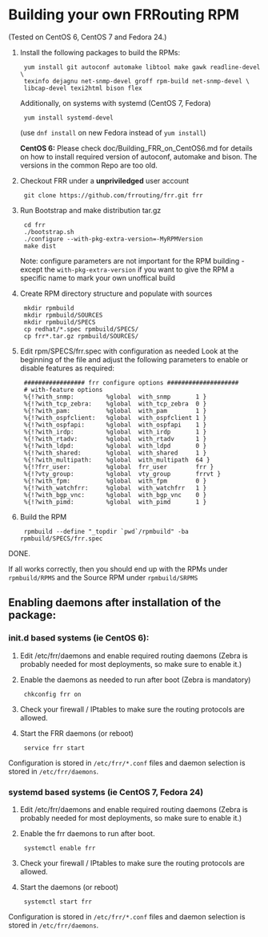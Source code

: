 Building your own FRRouting RPM
======================================
(Tested on CentOS 6, CentOS 7 and Fedora 24.)

1. Install the following packages to build the RPMs:

        yum install git autoconf automake libtool make gawk readline-devel \
        texinfo dejagnu net-snmp-devel groff rpm-build net-snmp-devel \
        libcap-devel texi2html bison flex

    Additionally, on systems with systemd (CentOS 7, Fedora)

        yum install systemd-devel

    (use `dnf install` on new Fedora instead of `yum install`)

    **CentOS 6:** Please check doc/Building_FRR_on_CentOS6.md for details on
    how to install required version of autoconf, automake and bison. The
    versions in the common Repo are too old.

2. Checkout FRR under a **unpriviledged** user account

        git clone https://github.com/frrouting/frr.git frr

3. Run Bootstrap and make distribution tar.gz

        cd frr
        ./bootstrap.sh
        ./configure --with-pkg-extra-version=-MyRPMVersion
        make dist
            
    Note: configure parameters are not important for the RPM building - except the `with-pkg-extra-version` if you want to give the RPM a specific name to
    mark your own unoffical build

4. Create RPM directory structure and populate with sources

        mkdir rpmbuild
        mkdir rpmbuild/SOURCES
        mkdir rpmbuild/SPECS
        cp redhat/*.spec rpmbuild/SPECS/
        cp frr*.tar.gz rpmbuild/SOURCES/

5. Edit rpm/SPECS/frr.spec with configuration as needed
    Look at the beginning of the file and adjust the following parameters to enable or disable features as required:
    
        ################# frr configure options ####################
        # with-feature options
        %{!?with_snmp:         %global  with_snmp       1 }
        %{!?with_tcp_zebra:    %global  with_tcp_zebra  0 }
        %{!?with_pam:          %global  with_pam        1 }
        %{!?with_ospfclient:   %global  with_ospfclient 1 }
        %{!?with_ospfapi:      %global  with_ospfapi    1 }
        %{!?with_irdp:         %global  with_irdp       1 }
        %{!?with_rtadv:        %global  with_rtadv      1 }
        %{!?with_ldpd:         %global  with_ldpd       0 }
        %{!?with_shared:       %global  with_shared     1 }
        %{!?with_multipath:    %global  with_multipath  64 }
        %{!?frr_user:          %global  frr_user        frr }
        %{!?vty_group:         %global  vty_group       frrvt }
        %{!?with_fpm:          %global  with_fpm        0 }
        %{!?with_watchfrr:     %global  with_watchfrr   1 }
        %{!?with_bgp_vnc:      %global  with_bgp_vnc    0 }
        %{!?with_pimd:         %global  with_pimd       1 }

6. Build the RPM

        rpmbuild --define "_topdir `pwd`/rpmbuild" -ba rpmbuild/SPECS/frr.spec

DONE.

If all works correctly, then you should end up with the RPMs under 
`rpmbuild/RPMS` and the Source RPM under `rpmbuild/SRPMS`


Enabling daemons after installation of the package:
---------------------------------------------------

### init.d based systems (ie CentOS 6):

1. Edit /etc/frr/daemons and enable required routing daemons (Zebra is probably needed for most deployments, so make sure to enable it.)

2. Enable the daemons as needed to run after boot (Zebra is mandatory)
    
        chkconfig frr on

3. Check your firewall / IPtables to make sure the routing protocols are
allowed.
        
5. Start the FRR daemons (or reboot)

        service frr start
            
Configuration is stored in `/etc/frr/*.conf` files and daemon selection is stored in `/etc/frr/daemons`.


### systemd based systems (ie CentOS 7, Fedora 24)

1. Edit /etc/frr/daemons and enable required routing daemons (Zebra is probably needed for most deployments, so make sure to enable it.)
 
2. Enable the frr daemons to run after boot.
    
        systemctl enable frr

2. Check your firewall / IPtables to make sure the routing protocols are
allowed.
        
3. Start the daemons (or reboot)

        systemctl start frr
            
Configuration is stored in `/etc/frr/*.conf` files and daemon selection is stored in `/etc/frr/daemons`.

